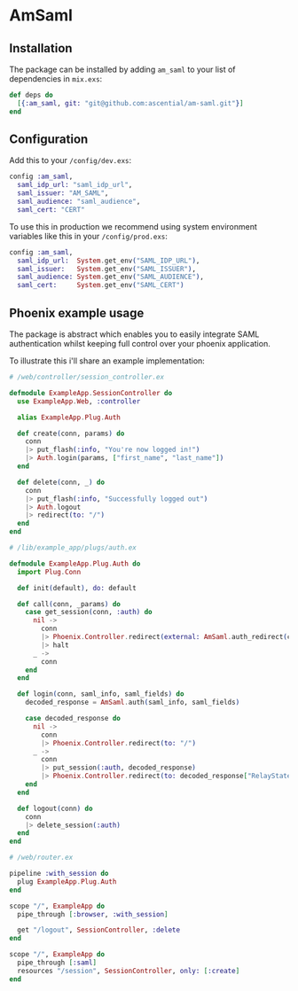 # AmSaml

## Installation

The package can be installed by adding `am_saml` to your list of dependencies in `mix.exs`:

```elixir
def deps do
  [{:am_saml, git: "git@github.com:ascential/am-saml.git"}]
end
```

## Configuration
Add this to your `/config/dev.exs`:

```elixir
config :am_saml,
  saml_idp_url: "saml_idp_url",
  saml_issuer: "AM_SAML",
  saml_audience: "saml_audience",
  saml_cert: "CERT"
```

To use this in production we recommend using system environment variables like this in your `/config/prod.exs`:

```elixir
config :am_saml,
  saml_idp_url:  System.get_env("SAML_IDP_URL"),
  saml_issuer:   System.get_env("SAML_ISSUER"),
  saml_audience: System.get_env("SAML_AUDIENCE"),
  saml_cert:     System.get_env("SAML_CERT")
```

## Phoenix example usage

The package is abstract which enables you to easily integrate SAML authentication whilst keeping full control over your phoenix application.

To illustrate this i'll share an example implementation:

```elixir
# /web/controller/session_controller.ex

defmodule ExampleApp.SessionController do
  use ExampleApp.Web, :controller

  alias ExampleApp.Plug.Auth

  def create(conn, params) do
    conn
    |> put_flash(:info, "You're now logged in!")
    |> Auth.login(params, ["first_name", "last_name"])
  end

  def delete(conn, _) do
    conn
    |> put_flash(:info, "Successfully logged out")
    |> Auth.logout
    |> redirect(to: "/")
  end
end
```

```elixir
# /lib/example_app/plugs/auth.ex

defmodule ExampleApp.Plug.Auth do
  import Plug.Conn

  def init(default), do: default

  def call(conn, _params) do
    case get_session(conn, :auth) do
      nil ->
        conn
        |> Phoenix.Controller.redirect(external: AmSaml.auth_redirect(conn.request_path))
        |> halt
      _ ->
        conn
    end
  end

  def login(conn, saml_info, saml_fields) do
    decoded_response = AmSaml.auth(saml_info, saml_fields)

    case decoded_response do
      nil ->
        conn
        |> Phoenix.Controller.redirect(to: "/")
      _ ->
        conn
        |> put_session(:auth, decoded_response)
        |> Phoenix.Controller.redirect(to: decoded_response["RelayState"] || "/")
    end
  end

  def logout(conn) do
    conn
    |> delete_session(:auth)
  end
end
```

```elixir
# /web/router.ex

pipeline :with_session do
  plug ExampleApp.Plug.Auth
end

scope "/", ExampleApp do
  pipe_through [:browser, :with_session]

  get "/logout", SessionController, :delete
end

scope "/", ExampleApp do
  pipe_through [:saml]
  resources "/session", SessionController, only: [:create]
end
```

